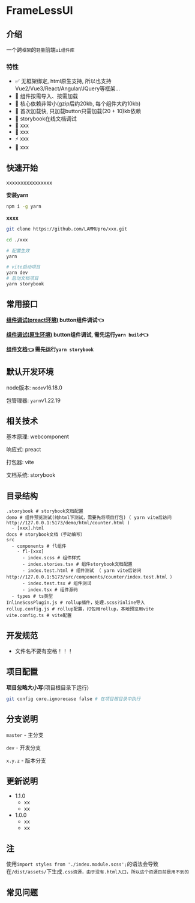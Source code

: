 # FrameLessUI

## 介绍

一个跨`框架`的`轻量`前端`ui组件库`

### 特性

- ✅ 无框架绑定, html原生支持, 所以也支持Vue2/Vue3/React/Angular/JQuery等框架...
- 🧙‍ 组件按需导入、按需加载
- 🔋 核心依赖非常小(gzip后约20kb, 每个组件大约10kb)
- 🐎 首次加载快, 只加载button只需加载(20 + 10)kb依赖
- 🍃 storybook在线文档调试
- 🐻 xxx
- 🥃 xxx
- ⚡️ xxx
- 👀 xxx

## 快速开始

xxxxxxxxxxxxxxxx

**安装yarn**

```sh
npm i -g yarn
```

**xxxx**

```sh
git clone https://github.com/LAMMUpro/xxx.git

cd ./xxx

# 配置生效
yarn

# vite启动项目
yarn dev 
# 启动文档项目
yarn storybook 
```

## 常用接口

**[组件调试(preact环境)](http://localhost:5173/src/components/button/index.test.html) button组件调试👈**

**[组件调试(原生环境)](http://localhost:5173/demo/button.html) button组件调试, 需先运行`yarn build`👈**

**[组件文档👈](http://localhost:6008/) 需先运行`yarn storybook`**

## 默认开发环境

node版本: `node`v16.18.0

包管理器: `yarn`v1.22.19

## 相关技术

基本原理: webcomponent

响应式: preact

打包器: vite

文档系统: storybook


## 目录结构
```SH
.storybook # storybook文档配置
demo # 组件预览测试(纯html下测试，需要先将项目打包) ( yarn vite后访问 http://127.0.0.1:5173/demo/html/counter.html )
  - [xxx].html
docs # storybook文档（手动编写）
src
  - components # fl组件
    - fl-[xxx]
      - index.scss # 组件样式
      - index.stories.tsx # 组件storybook文档配置
      - index.test.html # 组件测试 （ yarn vite后访问 http://127.0.0.1:5173/src/components/counter/index.test.html ）
      - index.test.tsx # 组件测试
      - index.tsx # 组件源码
  - types # ts类型
InlineScssPlugin.js # rollup插件，处理.scss?inline导入
rollup.config.js # rollup配置，打包用rollup，本地预览用vite
vite.config.ts # vite配置
```

## 开发规范

- 文件名不要有空格！！！

## 项目配置

**项目忽略大小写**(项目根目录下运行)

```sh
git config core.ignorecase false # 在项目根目录中执行
```

## 分支说明

`master` - 主分支

`dev` - 开发分支

`x.y.z` - 版本分支

## 更新说明
- 1.1.0
  - xx
  - xx
- 1.0.0
  - xx
  - xx


## 注

使用`import styles from './index.module.scss';`的语法会导致在`/dist/assets/`下生成`.css资源，由于没有.html入口，所以这个资源目前是用不到的`

## 常见问题

